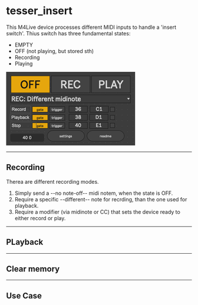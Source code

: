 # tesser_insert

This M4Live device processes different MIDI inputs to handle a 'insert switch'.
Thius switch has three fundamental states:

- EMPTY
- OFF (not playing, but stored sth)
- Recording
- Playing

![gui](img/gui.png)

---

## Recording

Therea are different recording modes.

1. Simply send a --no note-off-- midi notem, when the state is OFF.
2. Require a specific --different-- note for recrding, than the one used for playback.
3. Require a modifier (via midinote or CC) that sets the device ready to either record or play.

---

## PLayback

---

## Clear memory


---

## Use Case
